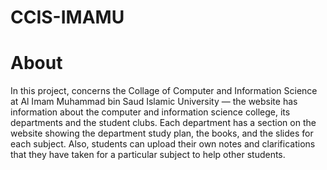 # CCIS-IMAMU
# About
In this project, concerns the Collage of Computer and Information Science at Al Imam
Muhammad bin Saud Islamic University — the website has information about the computer
and information science college, its departments and the student clubs. Each department has
a section on the website showing the department study plan, the books, and the slides for each
subject. Also, students can upload their own notes and clarifications that they have taken for
a particular subject to help other students.
